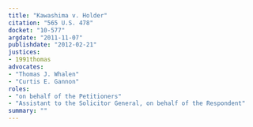 ```yaml
---
title: "Kawashima v. Holder"
citation: "565 U.S. 478"
docket: "10-577"
argdate: "2011-11-07"
publishdate: "2012-02-21"
justices:
- 1991thomas
advocates:
- "Thomas J. Whalen"
- "Curtis E. Gannon"
roles:
- "on behalf of the Petitioners"
- "Assistant to the Solicitor General, on behalf of the Respondent"
summary: ""
---
```



